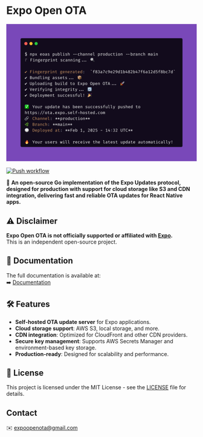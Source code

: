 # Expo Open OTA
![Expo Open OTA Deployment](docs/static/img/social_card.png)

[![Push workflow](https://github.com/axelmarciano/expo-open-ota/actions/workflows/push.yml/badge.svg)](https://github.com/axelmarciano/expo-open-ota/actions/workflows/push.yml)

🚀 **An open-source Go implementation of the Expo Updates protocol, designed for production with support for cloud storage like S3 and CDN integration, delivering fast and reliable OTA updates for React Native apps.**

## ⚠️ Disclaimer

**Expo Open OTA is not officially supported or affiliated with [Expo](https://expo.dev/).**  
This is an independent open-source project.

## 📖 Documentation

The full documentation is available at:  
➡️ [Documentation](https://axelmarciano.github.io/expo-open-ota/)

## 🛠 Features

- **Self-hosted OTA update server** for Expo applications.
- **Cloud storage support**: AWS S3, local storage, and more.
- **CDN integration**: Optimized for CloudFront and other CDN providers.
- **Secure key management**: Supports AWS Secrets Manager and environment-based key storage.
- **Production-ready**: Designed for scalability and performance.

## 📜 License

This project is licensed under the MIT License - see the [LICENSE](./LICENSE.md) file for details.

## Contact

✉️ [expoopenota@gmail.com](mailto:expoopenota@gmail.com)